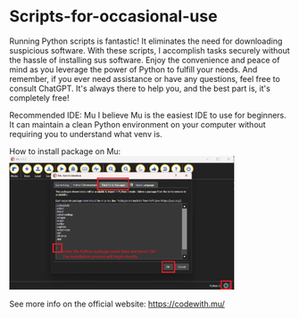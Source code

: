 # Scripts-for-occasional-use
Running Python scripts is fantastic! It eliminates the need for downloading suspicious software. With these scripts, I accomplish tasks securely without the hassle of installing sus software. Enjoy the convenience and peace of mind as you leverage the power of Python to fulfill your needs. And remember, if you ever need assistance or have any questions, feel free to consult ChatGPT. It's always there to help you, and the best part is, it's completely free!

Recommended IDE: Mu
I believe Mu is the easiest IDE to use for beginners. It can maintain a clean Python environment on your computer without requiring you to understand what venv is.

How to install package on Mu:
<br>
<img src="https://github.com/Chen-Fu/Scripts-for-occasional-use/blob/main/Mu%20editor%20package%20manager%20explanation.png" width="80%">

See more info on the official website: https://codewith.mu/
